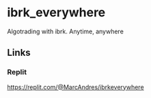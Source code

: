 # ibrk_everywhere
Algotrading with ibrk. Anytime, anywhere

## Links

### Replit
https://replit.com/@MarcAndres/ibrkeverywhere